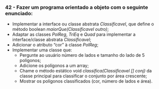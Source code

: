 ### 42 - Fazer um programa orientado a objeto com o seguinte enunciado: 
* Implementar a interface ou classe abstrata *Classificavel*, que define o 
método boolean *maiorQue(Classificavel outro)*;
* Adaptar as classes *PolReg*, *TriEq* e *Quad* para implementar a 
interface/classe abstrata *Classificavel*;
* Adicionar o atributo “cor” à classe *PolReg*;
* Implementar uma classe que: 
	* Pergunte ao usuário número de lados e tamanho do lado de 5 
polígonos; 
	* Adicione os polígonos a um array;
	* Chame o método estático void *classifica(Classificavel [] conj)* da 
classe principal para classificar o conjunto por área crescente;
	* Mostrar os polígonos classificados (cor, número de lados e área).